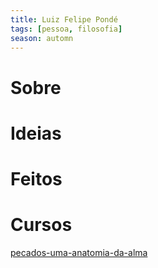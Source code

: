 ```yaml
---
title: Luiz Felipe Pondé
tags: [pessoa, filosofia]
season: automn
---
```

# Sobre
# Ideias
# Feitos
# Cursos
[pecados-uma-anatomia-da-alma](pecados-uma-anatomia-da-alma.md)